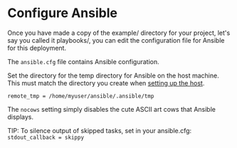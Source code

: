 # Configure Ansible

Once you have made a copy of the example/ directory for your project, let's say you called it playbooks/, you can edit the configuration file for Ansible for this deployment.

The `ansible.cfg` file contains Ansible configuration.

Set the directory for the temp directory for Ansible on the host machine. This must match the directory you create when [setting up the host](setup-host.md).

```
remote_tmp = /home/myuser/ansible/.ansible/tmp
```

The `nocows` setting simply disables the cute ASCII art cows that Ansible displays.

TIP: To silence output of skipped tasks, set in your ansible.cfg:
`stdout_callback = skippy`
